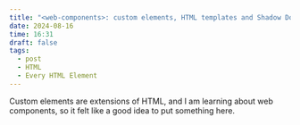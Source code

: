 ```yaml
---
title: "<web-components>: custom elements, HTML templates and Shadow Document Object Model's"
date: 2024-08-16
time: 16:31
draft: false
tags:
  - post
  - HTML
  - Every HTML Element
---
```


Custom elements are extensions of HTML, and I am learning about web components, so it felt like a good idea to put something here.

